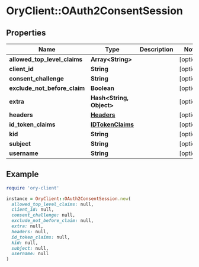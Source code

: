 # OryClient::OAuth2ConsentSession

## Properties

| Name | Type | Description | Notes |
| ---- | ---- | ----------- | ----- |
| **allowed_top_level_claims** | **Array&lt;String&gt;** |  | [optional] |
| **client_id** | **String** |  | [optional] |
| **consent_challenge** | **String** |  | [optional] |
| **exclude_not_before_claim** | **Boolean** |  | [optional] |
| **extra** | **Hash&lt;String, Object&gt;** |  | [optional] |
| **headers** | [**Headers**](Headers.md) |  | [optional] |
| **id_token_claims** | [**IDTokenClaims**](IDTokenClaims.md) |  | [optional] |
| **kid** | **String** |  | [optional] |
| **subject** | **String** |  | [optional] |
| **username** | **String** |  | [optional] |

## Example

```ruby
require 'ory-client'

instance = OryClient::OAuth2ConsentSession.new(
  allowed_top_level_claims: null,
  client_id: null,
  consent_challenge: null,
  exclude_not_before_claim: null,
  extra: null,
  headers: null,
  id_token_claims: null,
  kid: null,
  subject: null,
  username: null
)
```

